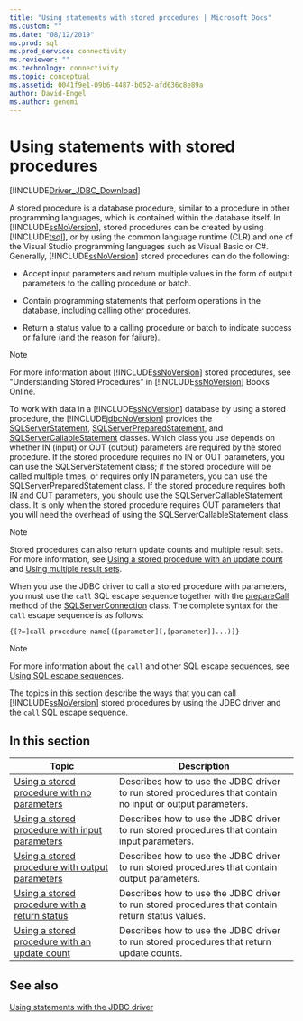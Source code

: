 ```yaml
---
title: "Using statements with stored procedures | Microsoft Docs"
ms.custom: ""
ms.date: "08/12/2019"
ms.prod: sql
ms.prod_service: connectivity
ms.reviewer: ""
ms.technology: connectivity
ms.topic: conceptual
ms.assetid: 0041f9e1-09b6-4487-b052-afd636c8e89a
author: David-Engel
ms.author: genemi
---
```

# Using statements with stored procedures

[!INCLUDE[Driver_JDBC_Download](../../includes/driver_jdbc_download.md)]

A stored procedure is a database procedure, similar to a procedure in other programming languages, which is contained within the database itself. In [!INCLUDE[ssNoVersion](../../includes/ssnoversion-md.md)], stored procedures can be created by using [!INCLUDE[tsql](../../includes/tsql-md.md)], or by using the common language runtime (CLR) and one of the Visual Studio programming languages such as Visual Basic or C#. Generally, [!INCLUDE[ssNoVersion](../../includes/ssnoversion-md.md)] stored procedures can do the following:  
  
- Accept input parameters and return multiple values in the form of output parameters to the calling procedure or batch.  
  
- Contain programming statements that perform operations in the database, including calling other procedures.  
  
- Return a status value to a calling procedure or batch to indicate success or failure (and the reason for failure).  
  
> [!NOTE]  
> For more information about [!INCLUDE[ssNoVersion](../../includes/ssnoversion-md.md)] stored procedures, see "Understanding Stored Procedures" in [!INCLUDE[ssNoVersion](../../includes/ssnoversion-md.md)] Books Online.  
  
To work with data in a [!INCLUDE[ssNoVersion](../../includes/ssnoversion-md.md)] database by using a stored procedure, the [!INCLUDE[jdbcNoVersion](../../includes/jdbcnoversion_md.md)] provides the [SQLServerStatement](../../connect/jdbc/reference/sqlserverstatement-class.md), [SQLServerPreparedStatement](../../connect/jdbc/reference/sqlserverpreparedstatement-class.md), and [SQLServerCallableStatement](../../connect/jdbc/reference/sqlservercallablestatement-class.md) classes. Which class you use depends on whether IN (input) or OUT (output) parameters are required by the stored procedure. If the stored procedure requires no IN or OUT parameters, you can use the SQLServerStatement class; if the stored procedure will be called multiple times, or requires only IN parameters, you can use the SQLServerPreparedStatement class. If the stored procedure requires both IN and OUT parameters, you should use the SQLServerCallableStatement class. It is only when the stored procedure requires OUT parameters that you will need the overhead of using the SQLServerCallableStatement class.  
  
> [!NOTE]  
> Stored procedures can also return update counts and multiple result sets. For more information, see [Using a stored procedure with an update count](../../connect/jdbc/using-a-stored-procedure-with-an-update-count.md) and [Using multiple result sets](../../connect/jdbc/using-multiple-result-sets.md).  
  
When you use the JDBC driver to call a stored procedure with parameters, you must use the `call` SQL escape sequence together with the [prepareCall](../../connect/jdbc/reference/preparecall-method-sqlserverconnection.md) method of the [SQLServerConnection](../../connect/jdbc/reference/sqlserverconnection-class.md) class. The complete syntax for the `call` escape sequence is as follows:  
  
 `{[?=]call procedure-name[([parameter][,[parameter]]...)]}`  
  
> [!NOTE]  
> For more information about the `call` and other SQL escape sequences, see [Using SQL escape sequences](../../connect/jdbc/using-sql-escape-sequences.md).  
  
The topics in this section describe the ways that you can call [!INCLUDE[ssNoVersion](../../includes/ssnoversion-md.md)] stored procedures by using the JDBC driver and the `call` SQL escape sequence.  
  
## In this section  
  
|Topic|Description|  
|-----------|-----------------|  
|[Using a stored procedure with no parameters](../../connect/jdbc/using-a-stored-procedure-with-no-parameters.md)|Describes how to use the JDBC driver to run stored procedures that contain no input or output parameters.|  
|[Using a stored procedure with input parameters](../../connect/jdbc/using-a-stored-procedure-with-input-parameters.md)|Describes how to use the JDBC driver to run stored procedures that contain input parameters.|  
|[Using a stored procedure with output parameters](../../connect/jdbc/using-a-stored-procedure-with-output-parameters.md)|Describes how to use the JDBC driver to run stored procedures that contain output parameters.|  
|[Using a stored procedure with a return status](../../connect/jdbc/using-a-stored-procedure-with-a-return-status.md)|Describes how to use the JDBC driver to run stored procedures that contain return status values.|  
|[Using a stored procedure with an update count](../../connect/jdbc/using-a-stored-procedure-with-an-update-count.md)|Describes how to use the JDBC driver to run stored procedures that return update counts.|  
  
## See also

[Using statements with the JDBC driver](../../connect/jdbc/using-statements-with-the-jdbc-driver.md)  
